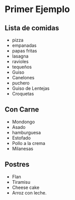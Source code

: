 # Primer Ejemplo
## Lista de comidas

* pizza
* empanadas
* papas fritas
* lasagna
* ravioles
* tequeños
* Guiso
* Canelones
* puchero
* Guiso de Lentejas
* Croquetas



## Con Carne

* Mondongo
* Asado
* hamburguesa
* Estofado
* Pollo a la crema
* Milanesas

## Postres

* Flan
* Tiramisu
* Cheese cake
* Arroz con leche.
